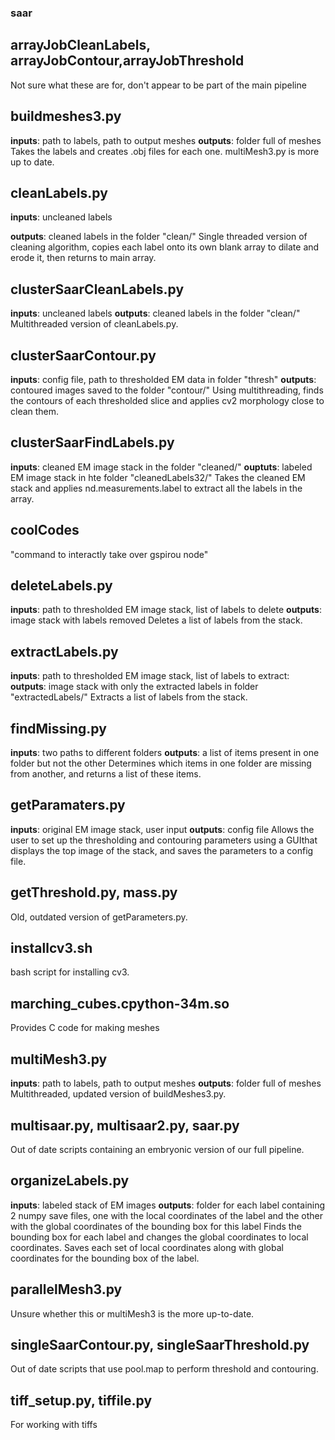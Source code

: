 ### saar

## arrayJobCleanLabels, arrayJobContour,arrayJobThreshold
Not sure what these are for, don't appear to be part of the main pipeline

## buildmeshes3.py
**inputs**: path to labels, path to output meshes
**outputs**: folder full of meshes
Takes the labels and creates .obj files for each one. multiMesh3.py is more up to date.

## cleanLabels.py
**inputs**: uncleaned labels

**outputs**: cleaned labels in the folder "clean/"
Single threaded version of cleaning algorithm, copies each label onto its own blank array to dilate and erode it, then returns to main array.

## clusterSaarCleanLabels.py
**inputs**: uncleaned labels
**outputs**: cleaned labels in the folder "clean/"
Multithreaded version of cleanLabels.py.

## clusterSaarContour.py
**inputs**: config file, path to thresholded EM data in folder "thresh"
**outputs**: contoured images saved to the folder "contour/"
Using multithreading, finds the contours of each thresholded slice and applies cv2 morphology close to clean them.

## clusterSaarFindLabels.py
**inputs**: cleaned EM image stack in the folder "cleaned/"
**ouptuts**: labeled EM image stack in hte folder "cleanedLabels32/"
Takes the cleaned EM stack and applies nd.measurements.label to extract all the labels in the array.

## coolCodes
"command to interactly take over gspirou node"

## deleteLabels.py
**inputs**: path to thresholded EM image stack, list of labels to delete
**outputs**: image stack with labels removed
Deletes a list of labels from the stack.

## extractLabels.py
**inputs**: path to thresholded EM image stack, list of labels to extract:
**outputs**: image stack with only the extracted labels in folder "extractedLabels/"
Extracts a list of labels from the stack.

## findMissing.py
**inputs**: two paths to different folders
**outputs**: a list of items present in one folder but not the other
Determines which items in one folder are missing from another, and returns a list of these items.

## getParamaters.py
**inputs**: original EM image stack, user input
**outputs**: config file
Allows the user to set up the thresholding and contouring parameters using a GUIthat displays the top image of the stack, and saves the parameters to a config file.

## getThreshold.py, mass.py
Old, outdated version of getParameters.py.

## installcv3.sh
bash script for installing cv3.

## marching_cubes.cpython-34m.so
Provides C code for making meshes

## multiMesh3.py
**inputs**: path to labels, path to output meshes
**outputs**: folder full of meshes
Multithreaded, updated version of buildMeshes3.py.

## multisaar.py, multisaar2.py, saar.py
Out of date scripts containing an embryonic version of our full pipeline.

## organizeLabels.py
**inputs**: labeled stack of EM images
**outputs**: folder for each label containing 2 numpy save files, one with the local coordinates of the label and the other with the global coordinates of the bounding box for this label
Finds the bounding box for each label and changes the global coordinates to local coordinates. Saves each set of local coordinates along with global coordinates for the bounding box of the label.

## parallelMesh3.py
Unsure whether this or multiMesh3 is the more up-to-date.

## singleSaarContour.py, singleSaarThreshold.py
Out of date scripts that use pool.map to perform threshold and contouring.

## tiff_setup.py, tiffile.py
For working with tiffs
